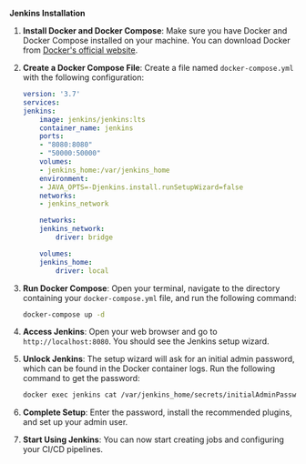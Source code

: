 **Jenkins Installation**

1. **Install Docker and Docker Compose**: Make sure you have Docker and Docker Compose installed on your machine. You can download Docker from [Docker's official website](https://www.docker.com/products/docker-desktop).

2. **Create a Docker Compose File**: Create a file named `docker-compose.yml` with the following configuration:

    ```yaml
    version: '3.7'
    services:
    jenkins:
        image: jenkins/jenkins:lts
        container_name: jenkins
        ports:
        - "8080:8080"
        - "50000:50000"
        volumes:
        - jenkins_home:/var/jenkins_home
        environment:
        - JAVA_OPTS=-Djenkins.install.runSetupWizard=false
        networks:
        - jenkins_network

        networks:
        jenkins_network:
            driver: bridge

        volumes:
        jenkins_home:
            driver: local
    ```

3. **Run Docker Compose**: Open your terminal, navigate to the directory containing your `docker-compose.yml` file, and run the following command:

    ```sh
    docker-compose up -d
    ```

4. **Access Jenkins**: Open your web browser and go to `http://localhost:8080`. You should see the Jenkins setup wizard.

5. **Unlock Jenkins**: The setup wizard will ask for an initial admin password, which can be found in the Docker container logs. Run the following command to get the password:

    ```sh
    docker exec jenkins cat /var/jenkins_home/secrets/initialAdminPassword
    ```

6. **Complete Setup**: Enter the password, install the recommended plugins, and set up your admin user.

7. **Start Using Jenkins**: You can now start creating jobs and configuring your CI/CD pipelines.
